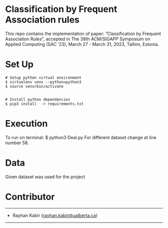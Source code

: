 # Classification by Frequent Association rules
This repo contains the implementation of paper: ”Classification by Frequent Association Rules”, accepted in The 38th ACM/SIGAPP Symposium on Applied Computing (SAC ’23), March 27 - March 31, 2023, Tallinn, Estonia.

# Set Up
```
# Setup python virtual environment
$ virtualenv venv --python=python3
$ source venv/bin/activate


# Install python dependencies
$ pip3 install  -r requirements.txt 

```
# Execution
To run on terminal: 
$ python3 Deal.py
For different dataset change at line number 58.

# Data
Given dataset was used for the project

# Contributor
---
- Rayhan Kabir (rayhan.kabir@ualberta.ca)
---
